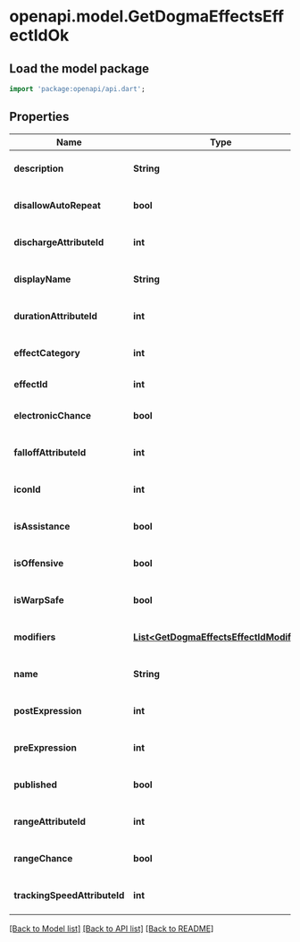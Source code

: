 # openapi.model.GetDogmaEffectsEffectIdOk

## Load the model package
```dart
import 'package:openapi/api.dart';
```

## Properties
Name | Type | Description | Notes
------------ | ------------- | ------------- | -------------
**description** | **String** | description string | [optional] [default to null]
**disallowAutoRepeat** | **bool** | disallow_auto_repeat boolean | [optional] [default to null]
**dischargeAttributeId** | **int** | discharge_attribute_id integer | [optional] [default to null]
**displayName** | **String** | display_name string | [optional] [default to null]
**durationAttributeId** | **int** | duration_attribute_id integer | [optional] [default to null]
**effectCategory** | **int** | effect_category integer | [optional] [default to null]
**effectId** | **int** | effect_id integer | [default to null]
**electronicChance** | **bool** | electronic_chance boolean | [optional] [default to null]
**falloffAttributeId** | **int** | falloff_attribute_id integer | [optional] [default to null]
**iconId** | **int** | icon_id integer | [optional] [default to null]
**isAssistance** | **bool** | is_assistance boolean | [optional] [default to null]
**isOffensive** | **bool** | is_offensive boolean | [optional] [default to null]
**isWarpSafe** | **bool** | is_warp_safe boolean | [optional] [default to null]
**modifiers** | [**List&lt;GetDogmaEffectsEffectIdModifier&gt;**](GetDogmaEffectsEffectIdModifier.md) | modifiers array | [optional] [default to []]
**name** | **String** | name string | [optional] [default to null]
**postExpression** | **int** | post_expression integer | [optional] [default to null]
**preExpression** | **int** | pre_expression integer | [optional] [default to null]
**published** | **bool** | published boolean | [optional] [default to null]
**rangeAttributeId** | **int** | range_attribute_id integer | [optional] [default to null]
**rangeChance** | **bool** | range_chance boolean | [optional] [default to null]
**trackingSpeedAttributeId** | **int** | tracking_speed_attribute_id integer | [optional] [default to null]

[[Back to Model list]](../README.md#documentation-for-models) [[Back to API list]](../README.md#documentation-for-api-endpoints) [[Back to README]](../README.md)


